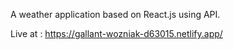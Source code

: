 A weather application based on React.js using API.

Live at : https://gallant-wozniak-d63015.netlify.app/
